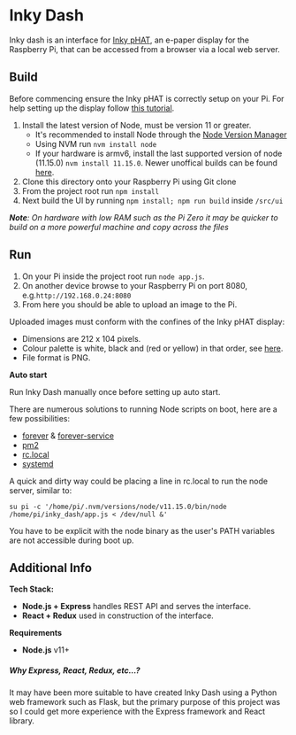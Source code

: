 # Inky Dash
Inky dash is an interface for [Inky pHAT](https://shop.pimoroni.com/products/inky-phat?variant=12549254217811), an e-paper display for the Raspberry Pi, that can be accessed from a browser via a local 
web server.

## Build
Before commencing ensure the Inky pHAT is correctly setup on your Pi. 
For help setting up the display follow [this tutorial](https://learn.pimoroni.com/tutorial/sandyj/getting-started-with-inky-phat).

1. Install the latest version of Node, must be version 11 or greater. 
    - It's recommended to install Node through the 
      [Node Version Manager](https://github.com/nvm-sh/nvm)
    - Using NVM run `nvm install node`
    - If your hardware is armv6, install the last supported version of node (11.15.0) `nvm install 11.15.0`. Newer unoffical builds can be found [here](https://unofficial-builds.nodejs.org/download/release/).
2. Clone this directory onto your Raspberry Pi using Git clone
3. From the project root run `npm install`
4. Next build the UI by running `npm install; npm run build` inside `/src/ui`

***Note**: On hardware with low RAM such as the Pi Zero 
it may be quicker to build on a more powerful machine 
and copy across the files*

## Run
1. On your Pi inside the project root run `node app.js`.
2. On another device browse to your Raspberry Pi on port 8080, e.g.`http://192.168.0.24:8080` 
3. From here you should be able to upload an image to the Pi.

Uploaded images must conform with the confines of the Inky pHAT display:
- Dimensions are 212 x 104 pixels.
- Colour palette is white, black and (red or yellow) in that order, see [here](https://github.com/pimoroni/inky/blob/master/tools/inky-palette.gpl).
- File format is PNG.

**Auto start**

Run Inky Dash manually once before setting up auto start.

There are numerous solutions to running Node scripts on boot, here are a few possibilities:

- [forever](https://www.npmjs.com/package/forever) & [forever-service](https://www.npmjs.com/package/forever-service)
- [pm2](https://www.npmjs.com/package/pm2)
- [rc.local](https://www.raspberrypi.org/documentation/linux/usage/rc-local.md) 
- [systemd](https://www.raspberrypi.org/documentation/linux/usage/systemd.md)

A quick and dirty way could be placing a line in rc.local to run the node server, similar to:
```
su pi -c '/home/pi/.nvm/versions/node/v11.15.0/bin/node /home/pi/inky_dash/app.js < /dev/null &'
```
You have to be explicit with the node binary as the user's PATH variables are not accessible during boot up.

## Additional Info

**Tech Stack:**
- **Node.js + Express** handles REST API and serves the interface.
- **React + Redux** used in construction of the interface.

**Requirements**
- **Node.js** v11+

##### Why Express, React, Redux, etc...?
It may have been more suitable to have created Inky Dash 
using a Python web framework such as Flask, but the 
primary purpose of this project was so I could get more 
experience with the Express framework and React library.



